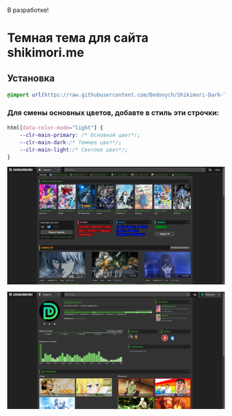 В разработке!
# Темная тема для сайта shikimori.me
## Установка
```css
@import url(https://raw.githubusercontent.com/Dedonych/Shikimori-Dark-Theme/master/shikimori_dark.css);
```

### Для смены основных цветов, добавте в стиль эти строчки:
```css 
html[data-color-mode="light"] {
    --clr-main-primary: /* Основной цвет*/;
    --clr-main-dark:/* Темнее цвет*/;
    --clr-main-light:/* Светлее цвет*/;
}
```
![title](./posters/main.png)

![title](./posters/profile.png)


